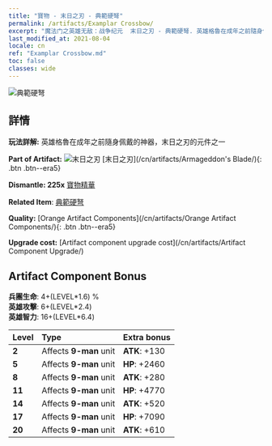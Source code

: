 ```yaml
---
title: "寶物 - 末日之刃 - 典範硬弩"
permalink: /artifacts/Examplar Crossbow/
excerpt: "魔法门之英雄无敌：战争纪元  末日之刃 - 典範硬弩. 英雄格魯在成年之前隨身佩戴的神器，末日之刃的元件之一"
last_modified_at: 2021-08-04
locale: cn
ref: "Examplar Crossbow.md"
toc: false
classes: wide
---
```


 ![典範硬弩](/images/t/artifact_40446.png)



## 詳情

 **玩法詳解:** 英雄格魯在成年之前隨身佩戴的神器，末日之刃的元件之一

 **Part of Artifact:** ![末日之刃](/images/t/icon_artifact_44.png) [末日之刃](/cn/artifacts/Armageddon's Blade/){: .btn .btn--era5}

 **Dismantle: 225x** [寶物精華](/cn/Items/con_905/)

 **Related Item**: [典範硬弩](/cn/Items/art_171/)

 **Quality:** [Orange Artifact Components](/cn/artifacts/Orange Artifact Components/){: .btn .btn--era5}

 **Upgrade cost:** [Artifact component upgrade cost](/cn/artifacts/Artifact Component Upgrade/)

## Artifact Component Bonus

  **兵團生命**: 4+(LEVEL\*1.6) %<br/>**英雄攻擊**: 6+(LEVEL\*2.4)<br/>**英雄智力**: 16+(LEVEL\*6.4)

  |  Level  | Type |    Extra bonus  | 
  |:--------|:-----|:----------------| 
  | **2** | Affects **9-man** unit | **ATK**: +130 | 
  | **5** | Affects **9-man** unit | **HP**: +2460 | 
  | **8** | Affects **9-man** unit | **ATK**: +280 | 
  | **11** | Affects **9-man** unit | **HP**: +4770 | 
  | **14** | Affects **9-man** unit | **ATK**: +520 | 
  | **17** | Affects **9-man** unit | **HP**: +7090 | 
  | **20** | Affects **9-man** unit | **ATK**: +610 | 
